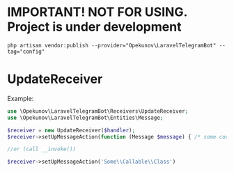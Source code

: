 # IMPORTANT! NOT FOR USING. Project is under development  

```php artisan vendor:publish --provider="Opekunov\LaravelTelegramBot" --tag="config"```

# UpdateReceiver

Example:
```php
use \Opekunov\LaravelTelegramBot\Receivers\UpdateReceiver;
use \Opekunov\LaravelTelegramBot\Entities\Message;

$receiver = new UpdateReceiver($handler);
$receiver->setUpMessageAction(function (Message $message) { /* some code */ })

//or (call __invoke())

$receiver->setUpMessageAction('Some\\Callable\\Class')
```
